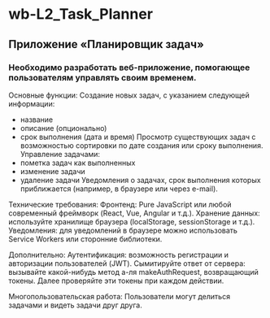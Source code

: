 # wb-L2_Task_Planner

## Приложение «Планировщик задач»

### Необходимо разработать веб-приложение, помогающее пользователям управлять своим временем.

Основные функции:
Создание новых задач, с указанием следующей информации:
 - название 
 - описание (опционально)
 - срок выполнения (дата и время)
Просмотр существующих задач с возможностью сортировки по дате создания или сроку выполнения.
Управление задачами:
 - пометка задач как выполненных
 - изменение задачи
 - удаление задачи
Уведомления о задачах, срок выполнения которых приближается (например, в браузере или через e-mail).

Технические требования:
Фронтенд: Pure JavaScript или любой современный фреймворк (React, Vue, Angular и т.д.).
Хранение данных: используйте хранилище браузера (localStorage, sessionStorage и т.д.).
Уведомления: для уведомлений в браузере можно использовать Service Workers или сторонние библиотеки. 

Дополнительно:
Аутентификация: возможность регистрации и авторизации пользователей (JWT). Сымитируйте ответ от сервера: вызывайте какой-нибудь метод а-ля makeAuthRequest, возвращающий токены. Далее проверяйте эти токены при каждом действии.

Многопользовательская работа: Пользователи могут делиться задачами и видеть задачи друг друга.
